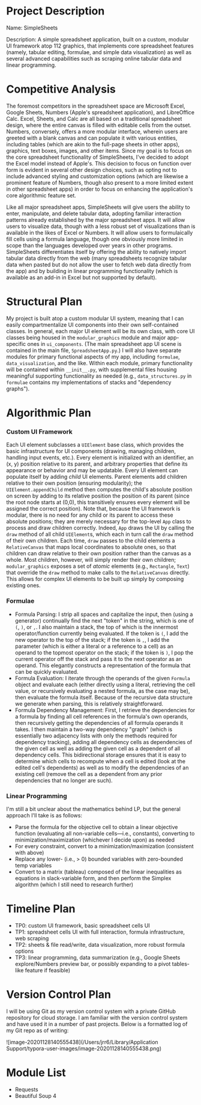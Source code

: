# Project Description

Name: SimpleSheets

Description: A simple spreadsheet application, built on a custom, modular UI framework atop 112 graphics, that implements core spreadsheet features (namely, tabular editing, formulae, and simple data visualization) as well as several advanced capabilities such as scraping online tabular data and linear programming.

# Competitive Analysis

The foremost competitors in the spreadsheet space are Microsoft Excel, Google Sheets, Numbers (Apple's spreadsheet application), and LibreOffice Calc. Excel, Sheets, and Calc are all based on a traditional spreadsheet design, where the entire canvas is filled with editable cells from the outset. Numbers, conversely, offers a more modular interface, wherein users are greeted with a blank canvas and can populate it with various entities, including tables (which are akin to the full-page sheets in other apps), graphics, text boxes, images, and other items. Since my goal is to focus on the core spreadsheet functionality of SimpleSheets, I've decided to adopt the Excel model instead of Apple's. This decision to focus on function over form is evident in several other design choices, such as opting not to include advanced styling and customization options (which are likewise a prominent feature of Numbers, though also present to a more limited extent in other spreadsheet apps) in order to focus on enhancing the application's core algorithmic feature set.

Like all major spreadsheet apps, SimpleSheets will give users the ability to enter, manipulate, and delete tabular data, adopting familiar interaction patterns already established by the major spreadsheet apps. It will allow users to visualize data, though with a less robust set of visualizations than is available in the likes of Excel or Numbers. It will allow users to formulaically fill cells using a formula language, though one obviously more limited in scope than the languages developed over years in other programs. SimpleSheets differentiates itself by offering the ability to natively import tabular data directly from the web (many spreadsheets recognize tabular data when pasted but do not allow the user to fetch web data directly from the app) and by building in linear programming functionality (which is available as an add-in in Excel but not supported by default).

# Structural Plan

My project is built atop a custom modular UI system, meaning that I can easily compartmentalize UI components into their own self-contained classes. In general, each major UI element will be its own class, with core UI classes being housed in the `modular_graphics` module and major app-specific ones in `ui_components`. (The main spreadsheet app UI scene is contained in the main file, `SpreadsheetApp.py`.) I will also have separate modules for primary functional aspects of my app, including `formulae`, `data_visualization`, and the like. Within each module, primary functionality will be contained within `__init__.py`, with supplemental files housing meaningful supporting functionality as needed (e.g., `data_structures.py` in `formulae` contains my implementations of stacks and "dependency graphs").

# Algorithmic Plan

### Custom UI Framework

Each UI element subclasses a `UIElement` base class, which provides the basic infrastructure for UI components (drawing, managing children, handling input events, etc.). Every element is initialized with an identifier, an (x, y) position relative to its parent, and arbitrary properties that define its appearance or behavior and may be updatable. Every UI element can populate itself by adding *child* UI elements. Parent elements add children relative to their own position (ensuring modularity); the `UIElement.appendChild` method then computes the child's absolute position on screen by adding to its relative position the position of its parent (since the root node starts at (0,0), this transitively ensures every element will be assigned the correct position). Note that, because the UI framework is modular, there is no need for any child or its parent to access these absolute positions; they are merely necessary for the top-level `App` class to process and draw children correctly. Indeed, `App` draws the UI by calling the `draw` method of all child `UIElement`s, which each in turn call the `draw` method of their own children. Each time, `draw` passes to the child elements a `RelativeCanvas` that maps local coordinates to absolute ones, so that children can draw relative to their own position rather than the canvas as a whole. Most children, however, will simply render their own children; `modular_graphics` exposes a set of *atomic* elements (e.g., `Rectangle`, `Text`) that override the `draw` method to make calls to the `RelativeCanvas` directly. This allows for complex UI elements to be built up simply by composing existing ones.

### Formulae

* Formula Parsing: I strip all spaces and capitalize the input, then (using a generator) continually find the next "token" in the string, which is one of `(`, `)`, or `,`. I also maintain a stack, the top of which is the innermost operator/function currently being evaluated. If the token is `(`, I add the new operator to the top of the stack; if the token is `,`, I add the parameter (which is either a literal or a reference to a cell) as an operand to the topmost operator on the stack; if the token is `)`, I pop the current operator off the stack and pass it to the next operator as an operand. This elegantly constructs a representation of the formula that can be quickly evaluated.
* Formula Evaluation: I iterate through the operands of the given `Formula` object and evaluate each (either directly using a literal, retrieving the cell value, or recursively evaluating a nested formula, as the case may be), then evaluate the formula itself. Because of the recursive data structure we generate when parsing, this is relatively straightforward.
* Formula Dependency Management: First, I retrieve the dependencies for a formula by finding all cell references in the formula's own operands, then recursively getting the dependencies of all formula operands it takes. I then maintain a two-way dependency "graph" (which is essentially two adjacency lists with only the methods required for dependency tracking), adding all dependency cells as dependencies of the given cell as well as adding the given cell as a dependent of all dependency cells. This bidirectional storage ensures that it is easy to determine which cells to recompute when a cell is edited (look at the edited cell's dependents) as well as to modify the dependencies of an existing cell (remove the cell as a dependent from any prior dependencies that no longer are such).

### Linear Programming

I'm still a bit unclear about the mathematics behind LP, but the general approach I'll take is as follows:

* Parse the formula for the objective cell to obtain a linear objective function (evaluating all non-variable cells—i.e., constants), converting to minimization/maximization (whichever I decide upon) as needed
* For every constraint, convert to a minimization/maximization (consistent with above)
* Replace any lower- (i.e., > 0) bounded variables with zero-bounded temp variables
* Convert to a matrix (tableau) composed of the linear inequalities as equations in slack-variable form, and then perform the Simplex algorithm (which I still need to research further)

# Timeline Plan

* TP0: custom UI framework, basic spreadsheet cells UI
* TP1: spreadsheet cells UI with full interaction, formula infrastructure, web scraping
* TP2: sheets & file read/write, data visualization, more robust formula options
* TP3: linear programming, data summarization (e.g., Google Sheets explore/Numbers preview bar, or possibly expanding to a pivot tables-like feature if feasible)

# Version Control Plan

I will be using Git as my version control system with a private GitHub repository for cloud storage. I am familiar with the version control system and have used it in a number of past projects. Below is a formatted log of my Git repo as of writing:

![image-20201128140555438](/Users/jrr6/Library/Application Support/typora-user-images/image-20201128140555438.png)

# Module List

* Requests
* Beautiful Soup 4

